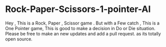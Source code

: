 # Rock-Paper-Scissors-1-pointer-AI
Hey , This is a Rock, Paper , Scissor game . But with a Few catch , This is a One Pointer game, This is good to make a decision in Do or Die situation. Please be free to make an new updates and add a pull request. as its totally open source.
